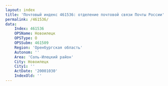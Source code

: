 ```yaml
---
layout: index
title: 'Почтовый индекс 461536: отделение почтовой связи Почты России'
permalink: /461536/
data:
    Index: 461536
    OPSName: Новоилецк
    OPSType: О
    OPSSubm: 461509
    Region: 'Оренбургская область'
    Autonom: ''
    Area: 'Соль-Илецкий район'
    City: Новоилецк
    City1: ''
    ActDate: '20001030'
    IndexOld: ''
---
```

